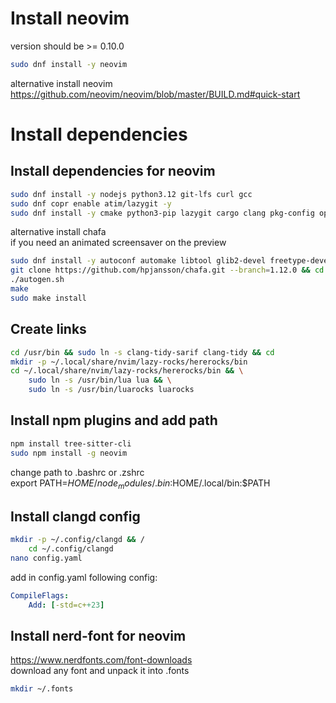 # Install neovim  
version should be >= 0.10.0  
```sh
sudo dnf install -y neovim
```  
alternative install neovim  
https://github.com/neovim/neovim/blob/master/BUILD.md#quick-start  

# Install dependencies  
## Install dependencies for neovim  
```sh
sudo dnf install -y nodejs python3.12 git-lfs curl gcc
sudo dnf copr enable atim/lazygit -y
sudo dnf install -y cmake python3-pip lazygit cargo clang pkg-config openssl-devel luarocks ripgrep fd-find xsel clang-tidy-sarif
```  
alternative install chafa  
if you need an animated screensaver on the preview  
```sh
sudo dnf install -y autoconf automake libtool glib2-devel freetype-devel
git clone https://github.com/hpjansson/chafa.git --branch=1.12.0 && cd chafa
./autogen.sh
make
sudo make install
```

## Create links  
```sh
cd /usr/bin && sudo ln -s clang-tidy-sarif clang-tidy && cd
mkdir -p ~/.local/share/nvim/lazy-rocks/hererocks/bin
cd ~/.local/share/nvim/lazy-rocks/hererocks/bin && \
	sudo ln -s /usr/bin/lua lua && \
	sudo ln -s /usr/bin/luarocks luarocks 
```  

## Install npm plugins and add path  
```sh
npm install tree-sitter-cli
sudo npm install -g neovim
```  
change path to .bashrc or .zshrc  
export PATH=$HOME/node_modules/.bin:$HOME/.local/bin:$PATH  

## Install clangd config  
```sh
mkdir -p ~/.config/clangd && /
	cd ~/.config/clangd
nano config.yaml
```
add in config.yaml following config:  

```yaml
CompileFlags:  
	Add: [-std=c++23]  
```

## Install nerd-font for neovim  
https://www.nerdfonts.com/font-downloads  
download any font and unpack it into .fonts  
```sh
mkdir ~/.fonts
```  
